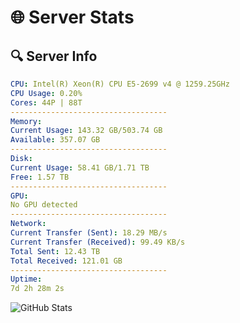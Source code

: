 # 🌐 Server Stats
## 🔍 Server Info
```yaml
CPU: Intel(R) Xeon(R) CPU E5-2699 v4 @ 1259.25GHz
CPU Usage: 0.20%
Cores: 44P | 88T
-----------------------------------
Memory:
Current Usage: 143.32 GB/503.74 GB
Available: 357.07 GB
-----------------------------------
Disk:
Current Usage: 58.41 GB/1.71 TB
Free: 1.57 TB
-----------------------------------
GPU:
No GPU detected
-----------------------------------
Network:
Current Transfer (Sent): 18.29 MB/s
Current Transfer (Received): 99.49 KB/s
Total Sent: 12.43 TB
Total Received: 121.01 GB
-----------------------------------
Uptime:
7d 2h 28m 2s
```
![GitHub Stats](https://img.shields.io/badge/Updated-2025-03-14_23:50:51-blue)